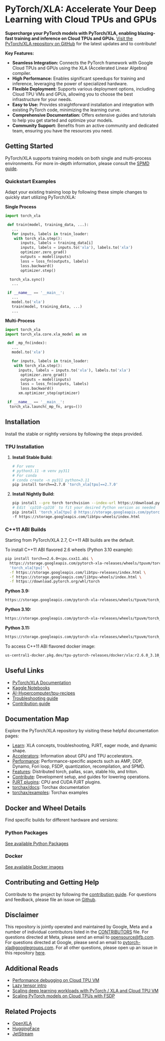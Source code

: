 # PyTorch/XLA: Accelerate Your Deep Learning with Cloud TPUs and GPUs

**Supercharge your PyTorch models with PyTorch/XLA, enabling blazing-fast training and inference on Cloud TPUs and GPUs.**  [Visit the PyTorch/XLA repository on GitHub](https://github.com/pytorch/xla) for the latest updates and to contribute!

**Key Features:**

*   **Seamless Integration:** Connects the PyTorch framework with Google Cloud TPUs and GPUs using the XLA (Accelerated Linear Algebra) compiler.
*   **High Performance:** Enables significant speedups for training and inference, leveraging the power of specialized hardware.
*   **Flexible Deployment:** Supports various deployment options, including Cloud TPU VMs and GPUs, allowing you to choose the best infrastructure for your needs.
*   **Easy to Use:** Provides straightforward installation and integration with existing PyTorch code, minimizing the learning curve.
*   **Comprehensive Documentation:** Offers extensive guides and tutorials to help you get started and optimize your models.
*   **Community Support:** Benefits from an active community and dedicated team, ensuring you have the resources you need.

## Getting Started

PyTorch/XLA supports training models on both single and multi-process environments.
For more in-depth information, please consult the [SPMD guide](https://github.com/pytorch/xla/blob/master/docs/source/perf/spmd_basic.md).

### Quickstart Examples

Adapt your existing training loop by following these simple changes to quickly start utilizing PyTorch/XLA:

**Single Process**
```python
import torch_xla

 def train(model, training_data, ...):
   ...
   for inputs, labels in train_loader:
    with torch_xla.step():
       inputs, labels = training_data[i]
       inputs, labels = inputs.to('xla'), labels.to('xla')
       optimizer.zero_grad()
       outputs = model(inputs)
       loss = loss_fn(outputs, labels)
       loss.backward()
       optimizer.step()

  torch_xla.sync()
   ...

 if __name__ == '__main__':
   ...
   model.to('xla')
   train(model, training_data, ...)
   ...
```

**Multi-Process**
```python
import torch_xla
import torch_xla.core.xla_model as xm

 def _mp_fn(index):
   ...
   model.to('xla')

   for inputs, labels in train_loader:
    with torch_xla.step():
      inputs, labels = inputs.to('xla'), labels.to('xla')
       optimizer.zero_grad()
       outputs = model(inputs)
       loss = loss_fn(outputs, labels)
       loss.backward()
      xm.optimizer_step(optimizer)

 if __name__ == '__main__':
  torch_xla.launch(_mp_fn, args=())
```

## Installation

Install the stable or nightly versions by following the steps provided.

### TPU Installation

1.  **Install Stable Build:**

    ```bash
    # For venv
    # python3.11 -m venv py311
    # For conda
    # conda create -n py311 python=3.11
    pip install torch==2.7.0 'torch_xla[tpu]==2.7.0'
    ```

2.  **Install Nightly Build:**

    ```bash
    pip install --pre torch torchvision --index-url https://download.pytorch.org/whl/nightly/cpu
    # Edit `cp310-cp310` to fit your desired Python version as needed
    pip install 'torch_xla[tpu] @ https://storage.googleapis.com/pytorch-xla-releases/wheels/tpuvm/torch_xla-2.8.0.dev-cp310-cp310-linux_x86_64.whl' \
    -f https://storage.googleapis.com/libtpu-wheels/index.html
    ```

### C++11 ABI Builds

Starting from PyTorch/XLA 2.7, C++11 ABI builds are the default.

To install C++11 ABI flavored 2.6 wheels (Python 3.10 example):

```bash
pip install torch==2.6.0+cpu.cxx11.abi \
  https://storage.googleapis.com/pytorch-xla-releases/wheels/tpuvm/torch_xla-2.6.0%2Bcxx11-cp310-cp310-manylinux_2_28_x86_64.whl \
  'torch_xla[tpu]' \
  -f https://storage.googleapis.com/libtpu-releases/index.html \
  -f https://storage.googleapis.com/libtpu-wheels/index.html \
  -f https://download.pytorch.org/whl/torch
```
**Python 3.9:**
```bash
https://storage.googleapis.com/pytorch-xla-releases/wheels/tpuvm/torch_xla-2.6.0%2Bcxx11-cp39-cp39-manylinux_2_28_x86_64.whl
```

**Python 3.10:**
```bash
https://storage.googleapis.com/pytorch-xla-releases/wheels/tpuvm/torch_xla-2.6.0%2Bcxx11-cp310-cp310-manylinux_2_28_x86_64.whl
```

**Python 3.11:**
```bash
https://storage.googleapis.com/pytorch-xla-releases/wheels/tpuvm/torch_xla-2.6.0%2Bcxx11-cp311-cp311-manylinux_2_28_x86_64.whl
```

To access C++11 ABI flavored docker image:

```bash
us-central1-docker.pkg.dev/tpu-pytorch-releases/docker/xla:r2.6.0_3.10_tpuvm_cxx11
```

## Useful Links

*   [PyTorch/XLA Documentation](https://pytorch.org/xla)
*   [Kaggle Notebooks](https://github.com/pytorch/xla/tree/master/contrib/kaggle)
*   [AI-Hypercomputer/tpu-recipes](https://github.com/AI-Hypercomputer/tpu-recipes)
*   [Troubleshooting guide](docs/source/learn/troubleshoot.md)
*   [Contribution guide](CONTRIBUTING.md)

## Documentation Map

Explore the PyTorch/XLA repository by visiting these helpful documentation pages:

*   [Learn](https://github.com/pytorch/xla/tree/master/docs/source/learn): XLA concepts, troubleshooting, PJRT, eager mode, and dynamic shape.
*   [Accelerators](https://github.com/pytorch/xla/tree/master/docs/source/accelerators): Information about GPU and TPU accelerators.
*   [Performance](https://github.com/pytorch/xla/tree/master/docs/source/perf): Performance-specific aspects such as AMP, DDP, Dynamo, Fori loop, FSDP, quantization, recompilation, and SPMD.
*   [Features](https://github.com/pytorch/xla/tree/master/docs/source/features): Distributed torch, pallas, scan, stable hlo, and triton.
*   [Contribute](https://github.com/pytorch/xla/tree/master/docs/source/contribute): Development setup, and guides for lowering operations.
*   [PJRT plugins](https://github.com/pytorch/xla/blob/master/plugins): CPU and CUDA PJRT plugins.
*   [torchax/docs](https://github.com/pytorch/xla/tree/master/torchax/docs): Torchax documentation
*   [torchax/examples](https://github.com/pytorch/xla/tree/master/torchax/examples): Torchax examples

## Docker and Wheel Details

Find specific builds for different hardware and versions:

### Python Packages

[See available Python Packages](https://github.com/pytorch/xla#python-packages)

### Docker

[See available Docker images](https://github.com/pytorch/xla#docker)

## Contributing and Getting Help

Contribute to the project by following the [contribution guide](CONTRIBUTING.md).  For questions and feedback, please file an issue on [Github](https://github.com/pytorch/xla/issues).

## Disclaimer

This repository is jointly operated and maintained by Google, Meta and a
number of individual contributors listed in the
[CONTRIBUTORS](https://github.com/pytorch/xla/graphs/contributors) file. For
questions directed at Meta, please send an email to opensource@fb.com. For
questions directed at Google, please send an email to
pytorch-xla@googlegroups.com. For all other questions, please open up an issue
in this repository [here](https://github.com/pytorch/xla/issues).

## Additional Reads

*   [Performance debugging on Cloud TPU
  VM](https://cloud.google.com/blog/topics/developers-practitioners/pytorchxla-performance-debugging-tpu-vm-part-1)
*   [Lazy tensor
  intro](https://pytorch.org/blog/understanding-lazytensor-system-performance-with-pytorch-xla-on-cloud-tpu/)
*   [Scaling deep learning workloads with PyTorch / XLA and Cloud TPU
  VM](https://cloud.google.com/blog/topics/developers-practitioners/scaling-deep-learning-workloads-pytorch-xla-and-cloud-tpu-vm)
*   [Scaling PyTorch models on Cloud TPUs with
  FSDP](https://pytorch.org/blog/scaling-pytorch-models-on-cloud-tpus-with-fsdp/)

## Related Projects

* [OpenXLA](https://github.com/openxla)
* [HuggingFace](https://huggingface.co/docs/accelerate/en/basic_tutorials/tpu)
* [JetStream](https://github.com/google/JetStream-pytorch)